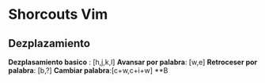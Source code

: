 # Shorcouts Vim
## Dezplazamiento
**Dezplasamiento basico** : [h,j,k,l]
**Avansar por palabra**: [w,e]
**Retroceser por palabra**: [b,?]
**Cambiar palabra**:[c+w,c+i+w]
**B
<!--stackedit_data:
eyJoaXN0b3J5IjpbLTgxMDE3NzE4NSwxNTY3NjQ2Mjc4XX0=
-->
